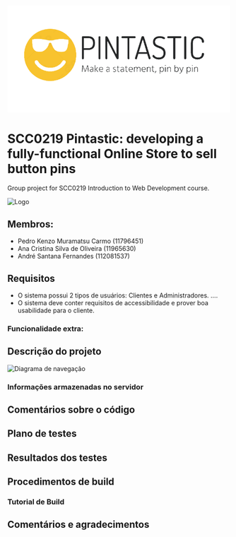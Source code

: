 <div align="center">
  <img src="assets/pintastic-logo.png" />
</div>

# SCC0219 Pintastic: developing a fully-functional Online Store to sell button pins

Group project for SCC0219 Introduction to Web Development course.

![Logo](./src/assets/img/logo.png)

## Membros:

- Pedro Kenzo Muramatsu Carmo (11796451)
- Ana Cristina Silva de Oliveira (11965630)
- André Santana Fernandes (112081537)

## Requisitos

- O sistema possui 2 tipos de usuários: Clientes e Administradores.
  ....
- O sistema deve conter requisitos de accessibilidade e prover boa usabilidade para o cliente.

### Funcionalidade extra:

## Descrição do projeto

![Diagrama de navegação](./src/assets/img/PokeCard%20Diagrama.png)

### Informações armazenadas no servidor

## Comentários sobre o código

## Plano de testes

## Resultados dos testes

## Procedimentos de build

### Tutorial de Build

## Comentários e agradecimentos
